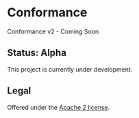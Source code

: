 # Conformance

Conformance v2 - Coming Soon

## Status: Alpha

This project is currently under development.

## Legal

Offered under the [Apache 2 license][license].

[license]: https://github.com/connectrpc/conformance/blob/main/LICENSE
